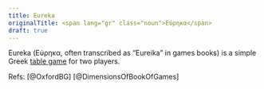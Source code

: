 ```yaml
---
title: Eureka
originalTitle: <span lang="gr" class="noun">Εύρηκα</span>
draft: true
---
```


<span class="aka">Eureka</span> (<span lang="el" class="noun aka">Εύρηκα</span>, often transcribed as “<span class="aka">Eureika</span>” in games books) is a simple Greek [table game](articles/families/table-games/table-games.md) for two players.
 
Refs: [@OxfordBG] [@DimensionsOfBookOfGames]
